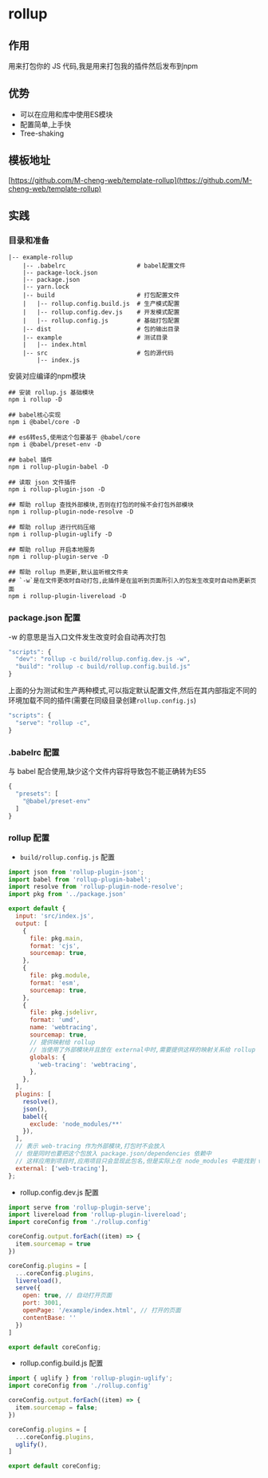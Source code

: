 # rollup

## 作用
用来打包你的 JS 代码,我是用来打包我的插件然后发布到npm

## 优势
+ 可以在应用和库中使用ES模块
+ 配置简单,上手快
+ Tree-shaking

## 模板地址
[https://github.com/M-cheng-web/template-rollup](https://github.com/M-cheng-web/template-rollup)

## 实践
### 目录和准备
``` 
|-- example-rollup
    |-- .babelrc                    # babel配置文件
    |-- package-lock.json
    |-- package.json
    |-- yarn.lock
    |-- build                       # 打包配置文件
    |   |-- rollup.config.build.js  # 生产模式配置
    |   |-- rollup.config.dev.js    # 开发模式配置
    |   |-- rollup.config.js        # 基础打包配置
    |-- dist                        # 包的输出目录
    |-- example                     # 测试目录
    |   |-- index.html
    |-- src                         # 包的源代码
        |-- index.js
```

安装对应编译的npm模块
```
## 安装 rollup.js 基础模块
npm i rollup -D

## babel核心实现
npm i @babel/core -D

## es6转es5,使用这个包要基于 @babel/core
npm i @babel/preset-env -D

## babel 插件
npm i rollup-plugin-babel -D

## 读取 json 文件插件
npm i rollup-plugin-json -D

## 帮助 rollup 查找外部模块,否则在打包的时候不会打包外部模块
npm i rollup-plugin-node-resolve -D

## 帮助 rollup 进行代码压缩
npm i rollup-plugin-uglify -D

## 帮助 rollup 开启本地服务
npm i rollup-plugin-serve -D

## 帮助 rollup 热更新,默认监听根文件夹
## `-w`是在文件更改时自动打包,此插件是在监听到页面所引入的包发生改变时自动热更新页面
npm i rollup-plugin-livereload -D
```

### package.json 配置
-w 的意思是当入口文件发生改变时会自动再次打包
``` js
"scripts": {
  "dev": "rollup -c build/rollup.config.dev.js -w",
  "build": "rollup -c build/rollup.config.build.js"
}
```
上面的分为测试和生产两种模式,可以指定默认配置文件,然后在其内部指定不同的环境加载不同的插件(需要在同级目录创建`rollup.config.js`)
``` js
"scripts": {
  "serve": "rollup -c",
}
```

### .babelrc 配置
与 babel 配合使用,缺少这个文件内容将导致包不能正确转为ES5
``` js
{
  "presets": [
    "@babel/preset-env"
  ]
}
```

### rollup 配置
+ `build/rollup.config.js` 配置
``` js
import json from 'rollup-plugin-json';
import babel from 'rollup-plugin-babel';
import resolve from 'rollup-plugin-node-resolve';
import pkg from '../package.json'

export default {
  input: 'src/index.js',
  output: [
    {
      file: pkg.main,
      format: 'cjs',
      sourcemap: true,
    },
    {
      file: pkg.module,
      format: 'esm',
      sourcemap: true,
    },
    {
      file: pkg.jsdelivr,
      format: 'umd',
      name: 'webtracing',
      sourcemap: true,
      // 提供映射给 rollup
      // 当使用了外部模块并且放在 external中时,需要提供这样的映射关系给 rollup
      globals: {
        'web-tracing': 'webtracing',
      },
    },
  ],
  plugins: [
    resolve(),
    json(),
    babel({
      exclude: 'node_modules/**'
    }),
  ],
  // 表示 web-tracing 作为外部模块,打包时不会放入
  // 但是同时也要把这个包放入 package.json/dependencies 依赖中
  // 这样应用到项目时,应用项目只会显现此包名,但是实际上在 node_modules 中能找到 web-tracing 模块作为此包的依赖
  external: ['web-tracing'],
};
```

+ rollup.config.dev.js 配置
``` js
import serve from 'rollup-plugin-serve';
import livereload from 'rollup-plugin-livereload';
import coreConfig from './rollup.config'

coreConfig.output.forEach((item) => {
  item.sourcemap = true
})

coreConfig.plugins = [
  ...coreConfig.plugins,
  livereload(),
  serve({
    open: true, // 自动打开页面
    port: 3001, 
    openPage: '/example/index.html', // 打开的页面
    contentBase: ''
  })
]

export default coreConfig;
```

+ rollup.config.build.js 配置
``` js
import { uglify } from 'rollup-plugin-uglify';
import coreConfig from './rollup.config'

coreConfig.output.forEach((item) => {
  item.sourcemap = false;
})

coreConfig.plugins = [
  ...coreConfig.plugins,
  uglify(),
]

export default coreConfig;
```
